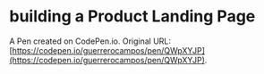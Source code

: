 # building a Product Landing Page

A Pen created on CodePen.io. Original URL: [https://codepen.io/guerrerocampos/pen/QWpXYJP](https://codepen.io/guerrerocampos/pen/QWpXYJP).


